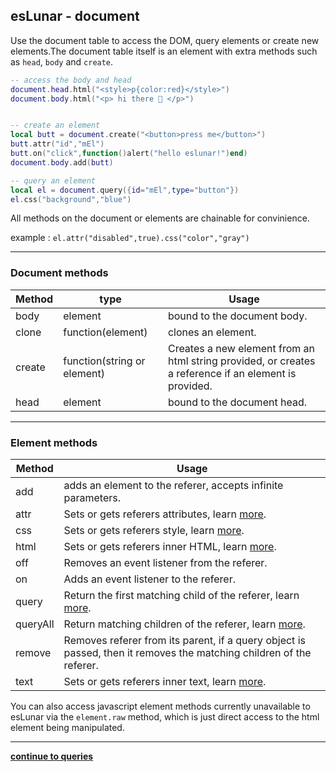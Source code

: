 esLunar - document
---
Use the document table to access the DOM, query elements or create new elements.The document table itself is an element with extra methods such as `head`, `body` and `create`.

```lua 
-- access the body and head
document.head.html("<style>p{color:red}</style>")
document.body.html("<p> hi there 🤗 </p>")


-- create an element
local butt = document.create("<button>press me</button>")
butt.attr("id","mEl")
butt.on("click",function()alert("hello eslunar!")end)
document.body.add(butt)

-- query an element
local el = document.query({id="mEl",type="button"})
el.css("background","blue")

```
All methods on the document or elements are chainable for convinience.

example :  `el.attr("disabled",true).css("color","gray")`

---
### Document methods
Method | type | Usage
--- | --- | ---
body | element | bound to the document body.
clone | function(element) | clones an element.
create | function(string or element) | Creates a new element from an html string provided, or creates a reference if an element is provided.
head | element | bound to the document head.

---
### Element methods
Method | Usage
--- | ---
add | adds an element to the referer, accepts infinite parameters.
attr | Sets or gets referers attributes, learn [more](./attrncss.md).
css | Sets or gets referers style, learn [more](./attrncss.md).
html | Sets or gets referers inner HTML, learn [more](./textnhtml.md).
off | Removes an event listener from the referer.
on | Adds an event listener to the referer.
query | Return the first matching child of the referer, learn [more](./queries.md).
queryAll | Return  matching children of the referer, learn [more](./queries.md).
remove | Removes referer from its parent, if a query object is passed, then it removes the matching children of the referer.
text | Sets or gets referers inner text, learn [more](./textnhtml.md).

You can also access javascript element methods currently unavailable to esLunar via the `element.raw` method, which is just direct access to the html element being manipulated.

---
**[continue to queries](./queries.md)**

